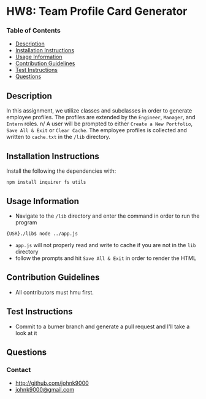 # HW8: Team Profile Card Generator 

### Table of Contents
  * [Description](#description)
  * [Installation Instructions](#installation-instructions)
  * [Usage Information](#usage-information)
  * [Contribution Guidelines](#contribution-guidelines)
  * [Test Instructions](#test-instructions)
  * [Questions](#Questions)

 ## Description 
In this assignment, we utilize classes and subclasses in order to generate employee profiles.  The profiles are extended by the `Engineer`, `Manager`, and `Intern` roles. n/ A user will be prompted to either `Create a New Portfolio`, `Save All & Exit` or `Clear Cache`. The employee profiles is collected and written to `cache.txt` in the `/lib` directory.

 ## Installation Instructions 
Install the following the dependencies with: 
```
npm install inquirer fs utils
```

 ## Usage Information 
* Navigate to the `/lib` directory and enter the command in order to run the program 
 ```
{USR}./lib$ node ../app.js
``` 
* `app.js` will not properly read and write to cache if you are not in the `lib` directory 
* follow the prompts and hit `Save All & Exit` in order to render the HTML

 ## Contribution Guidelines 
* All contributors must hmu first.

 ## Test Instructions 
* Commit to a burner branch and generate a pull request and I'll take a look at it

## Questions
### Contact
* http://github.com/johnk9000
* johnk9000@gmail.com